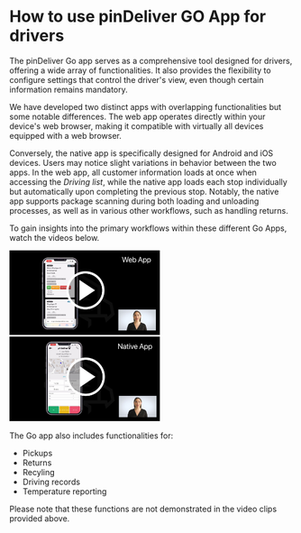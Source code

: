 # How to use pinDeliver GO App for drivers

The pinDeliver Go app serves as a comprehensive tool designed for drivers, offering a wide array of functionalities. It also provides the flexibility to configure settings that control the driver's view, even though certain information remains mandatory.

We have developed two distinct apps with overlapping functionalities but some notable differences. The web app operates directly within your device's web browser, making it compatible with virtually all devices equipped with a web browser.

Conversely, the native app is specifically designed for Android and iOS devices. Users may notice slight variations in behavior between the two apps. In the web app, all customer information loads at once when accessing the *Driving list*, while the native app loads each stop individually but automatically upon completing the previous stop. Notably, the native app supports package scanning during both loading and unloading processes, as well as in various other workflows, such as handling returns.

To gain insights into the primary workflows within these different Go Apps, watch the videos below.

<p float="right">
<a href="https://youtu.be/NabQCy4zi7s" target="_blank">
<img alt="Go App Web" src="/images/go_app_web_movieclip_screenshot.png" height="150">
</a>
<a href="https://youtu.be/5Q_eE5KR6oA" target="_blank">
<img alt="Go App Native" src="/images/go_app_native_movieclip_screenshot.png" height="150">
</a>
</p>

The Go app also includes functionalities for:
* Pickups
* Returns
* Recyling
* Driving records
* Temperature reporting

Please note that these functions are not demonstrated in the video clips provided above.  
